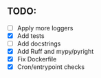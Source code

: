 ## TODO:

- [ ] Apply more loggers
- [x] Add tests
- [ ] Add docstrings
- [x] Add Ruff and mypy/pyright
- [x] Fix Dockerfile 
- [x] Cron/entrypoint checks